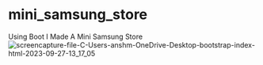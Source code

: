 # mini_samsung_store
 Using Boot I Made A Mini Samsung Store
![screencapture-file-C-Users-anshm-OneDrive-Desktop-bootstrap-index-html-2023-09-27-13_17_05](https://github.com/Ansh-02/mini_samsung_store/assets/144118177/b1b4e8c2-8127-43fa-a456-d9296041295e)
